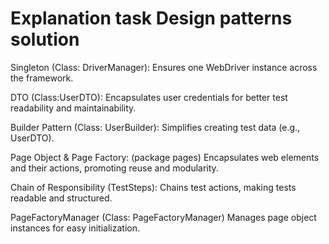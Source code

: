 # Explanation task Design patterns solution

Singleton (Class: DriverManager):
Ensures one WebDriver instance across the framework.

DTO (Class:UserDTO):
Encapsulates user credentials for better test readability and maintainability.

Builder Pattern (Class: UserBuilder):
Simplifies creating test data (e.g., UserDTO).

Page Object & Page Factory: (package pages)
Encapsulates web elements and their actions, promoting reuse and modularity.

Chain of Responsibility (TestSteps):
Chains test actions, making tests readable and structured.

PageFactoryManager (Class: PageFactoryManager)
Manages page object instances for easy initialization.